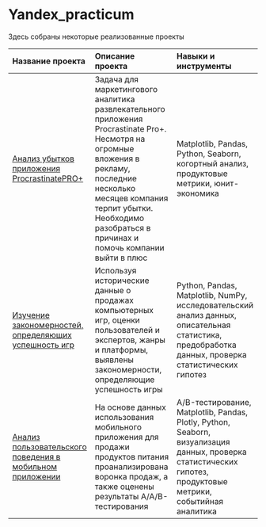 # Yandex_practicum
Здесь собраны некоторые реализованные проекты

| Название проекта  | Описание проекта  | Навыки и инструменты |
|:------------- |:---------------|:-------------|
| [Анализ убытков приложения ProcrastinatePRO+](https://github.com/LadyginaDA/Yandex_practicum/blob/Yandex_practicum/Анализ%20убытков%20приложения%20ProcrastinatePRO%2B/Analysis_app_losses.ipynb)     |Задача для маркетингового аналитика развлекательного приложения Procrastinate Pro+. Несмотря на огромные вложения в рекламу, последние несколько месяцев компания терпит убытки. Необходимо разобраться в причинах и помочь компании выйти в плюс     | Matplotlib, Pandas, Python, Seaborn, когортный анализ, продуктовые метрики, юнит-экономика     |
| [Изучение закономерностей, определяющих успешность игр](https://github.com/LadyginaDA/Portfolio/tree/main/Исследование%20успешности%20игр)      | Используя исторические данные о продажах компьютерных игр, оценки пользователей и экспертов, жанры и платформы, выявлены закономерности, определяющие успешность игры         |         Python, Pandas, Matplotlib, NumPy, исследовательский анализ данных, описательная статистика, предобработка данных, проверка статистических гипотез   |
| [Анализ пользовательского поведения в мобильном приложении](https://github.com/LadyginaDA/Portfolio/tree/main/Анализ%20пользовательского%20поведения%20в%20мобильном%20приложении) | На основе данных использования мобильного приложения для продажи продуктов питания проанализирована воронка продаж, а также оценены результаты A/A/B-тестирования         |       A/B-тестирование, Matplotlib, Pandas, Plotly, Python, Seaborn, визуализация данных, проверка статистических гипотез, продуктовые метрики, событийная аналитика |
